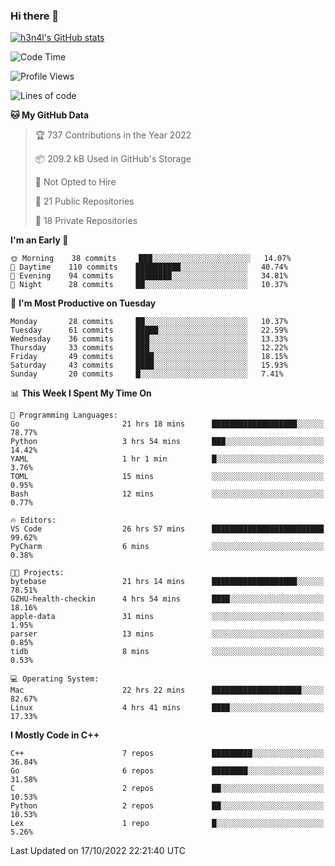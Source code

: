 ### Hi there 👋

[![h3n4l's GitHub stats](https://github-readme-stats.vercel.app/api?username=h3n4l&count_private=true&show_icons=true&theme=radical)](https://github.com/h3n4l/github-readme-stats)

<!--START_SECTION:waka-->
![Code Time](http://img.shields.io/badge/Code%20Time-763%20hrs%209%20mins-blue)

![Profile Views](http://img.shields.io/badge/Profile%20Views-7-blue)

![Lines of code](https://img.shields.io/badge/From%20Hello%20World%20I%27ve%20Written-44%20Thousand%20lines%20of%20code-blue)

**🐱 My GitHub Data** 

> 🏆 737 Contributions in the Year 2022
 > 
> 📦 209.2 kB Used in GitHub's Storage 
 > 
> 🚫 Not Opted to Hire
 > 
> 📜 21 Public Repositories 
 > 
> 🔑 18 Private Repositories  
 > 
**I'm an Early 🐤** 

```text
🌞 Morning    38 commits     ███░░░░░░░░░░░░░░░░░░░░░░   14.07% 
🌆 Daytime    110 commits    ██████████░░░░░░░░░░░░░░░   40.74% 
🌃 Evening    94 commits     ████████░░░░░░░░░░░░░░░░░   34.81% 
🌙 Night      28 commits     ██░░░░░░░░░░░░░░░░░░░░░░░   10.37%

```
📅 **I'm Most Productive on Tuesday** 

```text
Monday       28 commits     ██░░░░░░░░░░░░░░░░░░░░░░░   10.37% 
Tuesday      61 commits     █████░░░░░░░░░░░░░░░░░░░░   22.59% 
Wednesday    36 commits     ███░░░░░░░░░░░░░░░░░░░░░░   13.33% 
Thursday     33 commits     ███░░░░░░░░░░░░░░░░░░░░░░   12.22% 
Friday       49 commits     ████░░░░░░░░░░░░░░░░░░░░░   18.15% 
Saturday     43 commits     ████░░░░░░░░░░░░░░░░░░░░░   15.93% 
Sunday       20 commits     █░░░░░░░░░░░░░░░░░░░░░░░░   7.41%

```


📊 **This Week I Spent My Time On** 

```text
💬 Programming Languages: 
Go                       21 hrs 18 mins      ███████████████████░░░░░░   78.77% 
Python                   3 hrs 54 mins       ███░░░░░░░░░░░░░░░░░░░░░░   14.42% 
YAML                     1 hr 1 min          █░░░░░░░░░░░░░░░░░░░░░░░░   3.76% 
TOML                     15 mins             ░░░░░░░░░░░░░░░░░░░░░░░░░   0.95% 
Bash                     12 mins             ░░░░░░░░░░░░░░░░░░░░░░░░░   0.77%

🔥 Editors: 
VS Code                  26 hrs 57 mins      █████████████████████████   99.62% 
PyCharm                  6 mins              ░░░░░░░░░░░░░░░░░░░░░░░░░   0.38%

🐱‍💻 Projects: 
bytebase                 21 hrs 14 mins      ███████████████████░░░░░░   78.51% 
GZHU-health-checkin      4 hrs 54 mins       ████░░░░░░░░░░░░░░░░░░░░░   18.16% 
apple-data               31 mins             ░░░░░░░░░░░░░░░░░░░░░░░░░   1.95% 
parser                   13 mins             ░░░░░░░░░░░░░░░░░░░░░░░░░   0.85% 
tidb                     8 mins              ░░░░░░░░░░░░░░░░░░░░░░░░░   0.53%

💻 Operating System: 
Mac                      22 hrs 22 mins      ████████████████████░░░░░   82.67% 
Linux                    4 hrs 41 mins       ████░░░░░░░░░░░░░░░░░░░░░   17.33%

```

**I Mostly Code in C++** 

```text
C++                      7 repos             █████████░░░░░░░░░░░░░░░░   36.84% 
Go                       6 repos             ████████░░░░░░░░░░░░░░░░░   31.58% 
C                        2 repos             ██░░░░░░░░░░░░░░░░░░░░░░░   10.53% 
Python                   2 repos             ██░░░░░░░░░░░░░░░░░░░░░░░   10.53% 
Lex                      1 repo              █░░░░░░░░░░░░░░░░░░░░░░░░   5.26%

```



 Last Updated on 17/10/2022 22:21:40 UTC
<!--END_SECTION:waka-->

